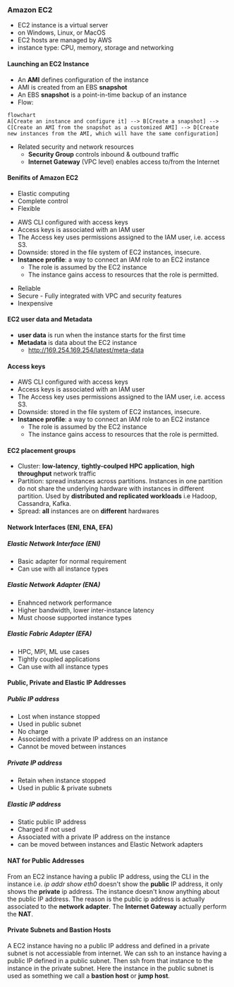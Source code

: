 ### Amazon EC2
- EC2 instance is a virtual server
- on Windows, Linux, or MacOS
- EC2 hosts are managed by AWS
- instance type: CPU, memory, storage and networking

#### Launching an EC2 Instance
- An **AMI** defines configuration of the instance
- AMI is created from an EBS **snapshot**
- An EBS **snapshot** is a point-in-time backup of an instance
- Flow:
```mermaid
flowchart
A[Create an instance and configure it] --> B[Create a snapshot] --> C[Create an AMI from the snapshot as a customized AMI] --> D[Create new instances from the AMI, which will have the same configuration]
```
- Related security and network resources
    - **Security Group** controls inbound & outbound traffic
    - **Internet Gateway** (VPC level) enables access to/from the Internet

#### Benifits of Amazon EC2
* Elastic computing
* Complete control
* Flexible
- AWS CLI configured with access keys
- Access keys is associated with an IAM user
- The Access key uses permissions assigned to the IAM user, i.e. access S3.
- Downside:  stored in the file system of EC2 instances, insecure.
- **Instance profile**: a way to connect an IAM role to an EC2 instance
    - The role is assumed by the EC2 instance
    - The instance gains access to resources that the role is permitted.
* Reliable
* Secure - Fully integrated with VPC and security features
* Inexpensive
#### EC2 user data and Metadata
- **user data** is run when the instance starts for the first time
- **Metadata** is data about the EC2 instance
    * http://169.254.169.254/latest/meta-data
#### Access keys
- AWS CLI configured with access keys
- Access keys is associated with an IAM user
- The Access key uses permissions assigned to the IAM user, i.e. access S3.
- Downside:  stored in the file system of EC2 instances, insecure.
- **Instance profile**: a way to connect an IAM role to an EC2 instance
    - The role is assumed by the EC2 instance
    - The instance gains access to resources that the role is permitted.
#### EC2 placement groups
- Cluster: **low-latency**, **tightly-coulped** **HPC application**, **high throughput** network traffic
- Partition: spread instances across partitions. Instances in one partition do not share the underlying hardware with instances in different partition. Used by **distributed and replicated workloads** i.e Hadoop, Cassandra, Kafka.
- Spread: **all** instances are on **different** hardwares
#### Network Interfaces (ENI, ENA, EFA)
##### Elastic Network Interface (ENI)
* Basic adapter for normal requirement
* Can use with all instance types
##### Elastic Network Adapter (ENA)
* Enahnced network performance
* Higher bandwidth, lower inter-instance latency
* Must choose supported instance types
##### Elastic Fabric Adapter (EFA)
* HPC, MPI, ML use cases
* Tightly coupled applications
* Can use with all instance types

#### Public, Private and Elastic IP Addresses
##### Public IP address
* Lost when instance stopped
* Used in public subnet
* No charge
* Associated with a private IP address on an instance
* Cannot be moved between instances
##### Private IP address
* Retain when instance stopped
* Used in public & private subnets
##### Elastic IP address
* Static public IP address
* Charged if not used
* Associated with a private IP address on the instance
* can be moved between instances and Elastic Network adapters

#### NAT for Public Addresses
From an EC2 instance having a public IP address, using the CLI in the instance i.e. *ip addr show eth0* doesn't show the **public** IP address, it only shows the **private** ip address. The instance doesn't know anything about the public IP address. The reason is the public ip address is actually associated to the **network adapter**. The **Internet Gateway** actually perform the **NAT**.

#### Private Subnets and Bastion Hosts
A EC2 instance having no a public IP address and defined in a private subnet is not accessiable from internet.
We can ssh to an instance having a public IP defined in a public subnet. Then ssh from that instance to the instance in the private subnet. Here the instance in the public subnet is used as something we call a **bastion host** or **jump host**.
